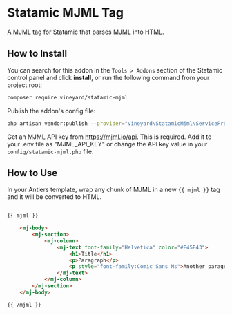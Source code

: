 # Statamic MJML Tag

A MJML tag for Statamic that parses MJML into HTML.

## How to Install

You can search for this addon in the `Tools > Addons` section of the Statamic control panel and click **install**, or run the following command from your project root:

``` bash
composer require vineyard/statamic-mjml
```

Publish the addon's config file:

``` bash
php artisan vendor:publish --provider="Vineyard\StatamicMjml\ServiceProvider"
```

Get an MJML API key from https://mjml.io/api. This is required. Add it to your .env file as "MJML_API_KEY" or change the API key value in your ```config/statamic-mjml.php``` file.

## How to Use


In your Antlers template, wrap any chunk of MJML in a new ```{{ mjml }}``` tag and it will be converted to HTML.


``` html

{{ mjml }}

    <mj-body>
        <mj-section>
            <mj-column>
                <mj-text font-family="Helvetica" color="#F45E43">
                    <h1>Title</h1>
                    <p>Paragraph</p>
                    <p style="font-family:Comic Sans Ms">Another paragraph</p>
                </mj-text>
            </mj-column>
        </mj-section>
    </mj-body>

{{ /mjml }}
```